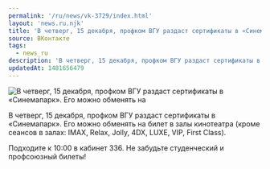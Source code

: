 ```yaml
---
permalink: '/ru/news/vk-3729/index.html'
layout: 'news.ru.njk'
title: 'В четверг, 15 декабря, профком ВГУ раздаст сертификаты в «Синемапарк».'
source: ВКонтакте
tags:
  - news_ru
description: 'В четверг, 15 декабря, профком ВГУ раздаст сертификаты в «Синемапарк».'
updatedAt: 1481656479
---
```

![В четверг, 15 декабря, профком ВГУ раздаст сертификаты в «Синемапарк». Его можно обменять на](https://sun9-52.userapi.com/impf/c604429/v604429501/3aea4/r0Q8lt56yT0.jpg?size=1280x853&quality=96&sign=ef6c1b315b13196a53a2d2a37d8af005&c_uniq_tag=7DuhNDclbW7n1lGQj2x3xcDQyGgWoMwZU9t4hm5eLz8&type=album)

В четверг, 15 декабря, профком ВГУ раздаст сертификаты в «Синемапарк». Его можно обменять на билет в залы кинотеатра (кроме сеансов в залах: IMAX, Relax, Jolly, 4DX, LUXE, VIP, First Class).

Подходите к 10:00 в кабинет 336. Не забудьте студенческий и профсоюзный билеты!

